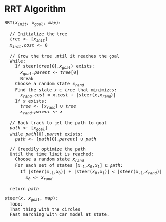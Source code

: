 # RRT Algorithm

<pre>
RRT(<em>x<sub>init</sub></em>, <em>x<sub>goal</sub></em>, <em>map</em>):
  
  // Initialize the tree
  <em>tree</em> <- [<em>x<sub>init</sub></em>]
  <em>x<sub>init</sub></em>.<em>cost</em> <- 0
  
  // Grow the tree until it reaches the goal
  While:
    If steer(<em>tree</em>[0],<em>x<sub>goal</sub></em>) exists:
      <em>x<sub>goal</sub></em>.<em>parent</em> <- <em>tree</em>[0]
      Break
    Choose a random state <em>x<sub>rand</sub></em>
    Find the state <em>x</em> ϵ <em>tree</em> that minimizes:
      <em>x<sub>rand</sub></em>.<em>cost</em> = <em>x</em>.<em>cost</em> + |steer(<em>x</em>,<em>x<sub>rand</sub></em>)|
    If <em>x</em> exists:
      <em>tree</em> <- [<em>x<sub>rand</sub></em>] ∪ <em>tree</em> 
      <em>x<sub>rand</sub></em>.<em>parent</em> <- <em>x</em>
      
  // Back track to get the path to goal
  <em>path</em> <- [<em>x<sub>goal</sub></em>]
  while <em>path</em>[0].<em>parent</em> exists:
    <em>path</em> <- [<em>path</em>[0].<em>parent</em>] ∪ <em>path</em>
    
  // Greedily optimize the path
  Until the time limit is reached:
    Choose a random state <em>x<sub>rand</sub></em>
    For each set of states [<em>x</em><sub>-1</sub>,<em>x</em><sub>0</sub>,<em>x</em><sub>1</sub>] ⊆ <em>path</em>:
      If |steer(<em>x</em><sub>-1</sub>,<em>x</em><sub>0</sub>)| + |steer(<em>x</em><sub>0</sub>,<em>x</em><sub>1</sub>)| < |steer(<em>x</em><sub>-1</sub>,<em>x<sub>rand</sub></em>)| + |steer(<em>x<sub>rand</sub></em>,<em>x</em><sub>1</sub>)|:
        <em>x</em><sub>0</sub> <- <em>x<sub>rand</sub></em>
  
  return <em>path</em>
</pre>

<pre>
steer(<em>x</em>, <em>x<sub>goal</sub></em>, <em>map</em>):
  TODO:
  That thing with the circles
  Fast marching with car model at state.
</pre>
